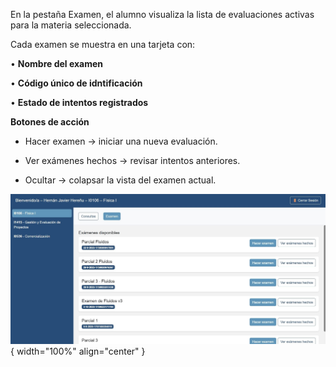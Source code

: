 En la pestaña Examen, el alumno visualiza la lista de evaluaciones activas para la materia seleccionada.  

Cada examen se muestra en una tarjeta con:  

•	**Nombre del examen**  

•	**Código único de idntificación**  

•	**Estado de intentos registrados**  
  
  
**Botones de acción**  

- 	Hacer examen → iniciar una nueva evaluación.  

- 	Ver exámenes hechos → revisar intentos anteriores.  

- 	Ocultar → colapsar la vista del examen actual.  

![Alumno-4](img/Alumno-4.jpg){ width="100%" align="center" }
